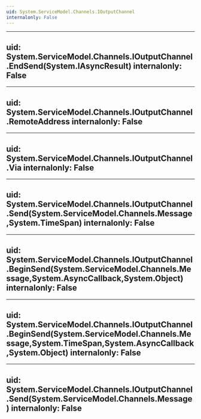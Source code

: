 ```yaml
---
uid: System.ServiceModel.Channels.IOutputChannel
internalonly: False
---
```


---
uid: System.ServiceModel.Channels.IOutputChannel.EndSend(System.IAsyncResult)
internalonly: False
---

---
uid: System.ServiceModel.Channels.IOutputChannel.RemoteAddress
internalonly: False
---

---
uid: System.ServiceModel.Channels.IOutputChannel.Via
internalonly: False
---

---
uid: System.ServiceModel.Channels.IOutputChannel.Send(System.ServiceModel.Channels.Message,System.TimeSpan)
internalonly: False
---

---
uid: System.ServiceModel.Channels.IOutputChannel.BeginSend(System.ServiceModel.Channels.Message,System.AsyncCallback,System.Object)
internalonly: False
---

---
uid: System.ServiceModel.Channels.IOutputChannel.BeginSend(System.ServiceModel.Channels.Message,System.TimeSpan,System.AsyncCallback,System.Object)
internalonly: False
---

---
uid: System.ServiceModel.Channels.IOutputChannel.Send(System.ServiceModel.Channels.Message)
internalonly: False
---
